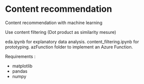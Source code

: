 # Content recommendation

Content recommendation with machine learning

Use content filtering (Dot product as similarity mesure)

eda.ipynb for explanatory data analysis.
content_filtering.ipynb for prototyping.
azFunction folder to implement an Azure Function.

Requirements :
- matplotlib
- pandas
- numpy
